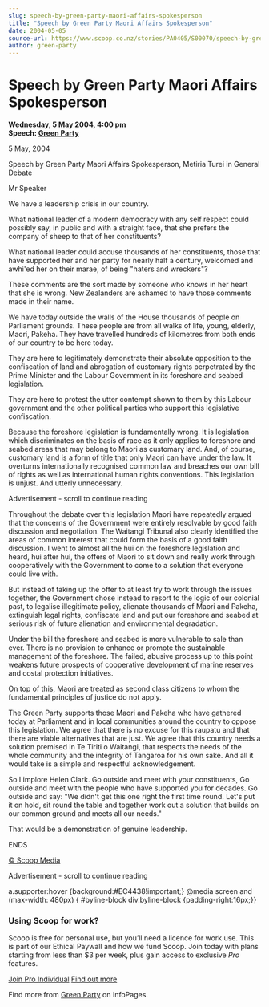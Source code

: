 ```yaml
---
slug: speech-by-green-party-maori-affairs-spokesperson
title: "Speech by Green Party Maori Affairs Spokesperson"
date: 2004-05-05
source-url: https://www.scoop.co.nz/stories/PA0405/S00070/speech-by-green-party-maori-affairs-spokesperson.htm
author: green-party
---
```

Speech by Green Party Maori Affairs Spokesperson
================================================

**Wednesday, 5 May 2004, 4:00 pm**  
**Speech: [Green Party](https://info.scoop.co.nz/Green_Party)**

5 May, 2004

Speech by Green Party Maori Affairs Spokesperson, Metiria Turei in General Debate

Mr Speaker

We have a leadership crisis in our country.

What national leader of a modern democracy with any self respect could possibly say, in public and with a straight face, that she prefers the company of sheep to that of her constituents?

What national leader could accuse thousands of her constituents, those that have supported her and her party for nearly half a century, welcomed and awhi'ed her on their marae, of being "haters and wreckers"?

These comments are the sort made by someone who knows in her heart that she is wrong. New Zealanders are ashamed to have those comments made in their name.

We have today outside the walls of the House thousands of people on Parliament grounds. These people are from all walks of life, young, elderly, Maori, Pakeha. They have travelled hundreds of kilometres from both ends of our country to be here today.

They are here to legitimately demonstrate their absolute opposition to the confiscation of land and abrogation of customary rights perpetrated by the Prime Minister and the Labour Government in its foreshore and seabed legislation.

They are here to protest the utter contempt shown to them by this Labour government and the other political parties who support this legislative confiscation.

Because the foreshore legislation is fundamentally wrong. It is legislation which discriminates on the basis of race as it only applies to foreshore and seabed areas that may belong to Maori as customary land. And, of course, customary land is a form of title that only Maori can have under the law. It overturns internationally recognised common law and breaches our own bill of rights as well as international human rights conventions. This legislation is unjust. And utterly unnecessary.

Advertisement - scroll to continue reading





Throughout the debate over this legislation Maori have repeatedly argued that the concerns of the Government were entirely resolvable by good faith discussion and negotiation. The Waitangi Tribunal also clearly identified the areas of common interest that could form the basis of a good faith discussion. I went to almost all the hui on the foreshore legislation and heard, hui after hui, the offers of Maori to sit down and really work through cooperatively with the Government to come to a solution that everyone could live with.

But instead of taking up the offer to at least try to work through the issues together, the Government chose instead to resort to the logic of our colonial past, to legalise illegitimate policy, alienate thousands of Maori and Pakeha, extinguish legal rights, confiscate land and put our foreshore and seabed at serious risk of future alienation and environmental degradation.

Under the bill the foreshore and seabed is more vulnerable to sale than ever. There is no provision to enhance or promote the sustainable management of the foreshore. The failed, abusive process up to this point weakens future prospects of cooperative development of marine reserves and costal protection initiatives.

On top of this, Maori are treated as second class citizens to whom the fundamental principles of justice do not apply.

The Green Party supports those Maori and Pakeha who have gathered today at Parliament and in local communities around the country to oppose this legislation. We agree that there is no excuse for this raupatu and that there are viable alternatives that are just. We agree that this country needs a solution premised in Te Tiriti o Waitangi, that respects the needs of the whole community and the integrity of Tangaroa for his own sake. And all it would take is a simple and respectful acknowledgement.

So I implore Helen Clark. Go outside and meet with your constituents, Go outside and meet with the people who have supported you for decades. Go outside and say: "We didn't get this one right the first time round. Let's put it on hold, sit round the table and together work out a solution that builds on our common ground and meets all our needs."

That would be a demonstration of genuine leadership.

ENDS

[© Scoop Media](http://www.scoop.co.nz/about/terms.html)  

Advertisement - scroll to continue reading



a.supporter:hover {background:#EC4438!important;} @media screen and (max-width: 480px) { #byline-block div.byline-block {padding-right:16px;}}

### Using Scoop for work?

Scoop is free for personal use, but you’ll need a licence for work use. This is part of our Ethical Paywall and how we fund Scoop. Join today with plans starting from less than $3 per week, plus gain access to exclusive _Pro_ features.  
  
[Join Pro Individual](https://pro.scoop.co.nz/Individual/?from=ProIn24) [Find out more](https://pro.scoop.co.nz/using-scoop-for-work/?from=ProIn24)

Find more from [Green Party](https://info.scoop.co.nz/Green_Party) on InfoPages.